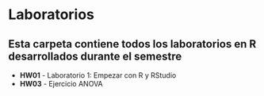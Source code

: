 # Laboratorios 
## Esta carpeta contiene todos los laboratorios en R desarrollados durante el semestre
- **HW01** - Laboratorio 1: Empezar con R y RStudio
- **HW03** - Ejercicio ANOVA

